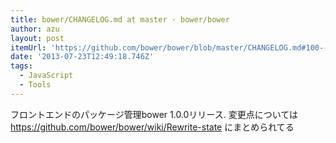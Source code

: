 ```yaml
---
title: bower/CHANGELOG.md at master · bower/bower
author: azu
layout: post
itemUrl: 'https://github.com/bower/bower/blob/master/CHANGELOG.md#100---2013-07-23'
date: '2013-07-23T12:49:18.746Z'
tags:
  - JavaScript
  - Tools
---
```

フロントエンドのパッケージ管理bower 1.0.0リリース.
変更点については https://github.com/bower/bower/wiki/Rewrite-state にまとめられてる
